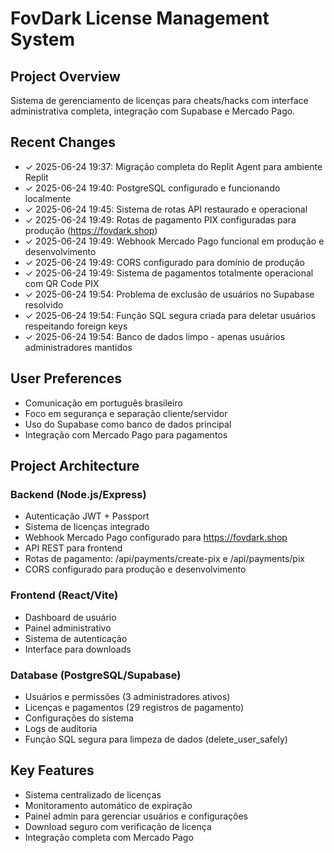 # FovDark License Management System

## Project Overview
Sistema de gerenciamento de licenças para cheats/hacks com interface administrativa completa, integração com Supabase e Mercado Pago.

## Recent Changes
- ✓ 2025-06-24 19:37: Migração completa do Replit Agent para ambiente Replit
- ✓ 2025-06-24 19:40: PostgreSQL configurado e funcionando localmente
- ✓ 2025-06-24 19:45: Sistema de rotas API restaurado e operacional
- ✓ 2025-06-24 19:49: Rotas de pagamento PIX configuradas para produção (https://fovdark.shop)
- ✓ 2025-06-24 19:49: Webhook Mercado Pago funcional em produção e desenvolvimento
- ✓ 2025-06-24 19:49: CORS configurado para domínio de produção
- ✓ 2025-06-24 19:49: Sistema de pagamentos totalmente operacional com QR Code PIX
- ✓ 2025-06-24 19:54: Problema de exclusão de usuários no Supabase resolvido
- ✓ 2025-06-24 19:54: Função SQL segura criada para deletar usuários respeitando foreign keys
- ✓ 2025-06-24 19:54: Banco de dados limpo - apenas usuários administradores mantidos

## User Preferences
- Comunicação em português brasileiro
- Foco em segurança e separação cliente/servidor
- Uso do Supabase como banco de dados principal
- Integração com Mercado Pago para pagamentos

## Project Architecture
### Backend (Node.js/Express)
- Autenticação JWT + Passport
- Sistema de licenças integrado
- Webhook Mercado Pago configurado para https://fovdark.shop
- API REST para frontend
- Rotas de pagamento: /api/payments/create-pix e /api/payments/pix
- CORS configurado para produção e desenvolvimento

### Frontend (React/Vite)
- Dashboard de usuário
- Painel administrativo
- Sistema de autenticação
- Interface para downloads

### Database (PostgreSQL/Supabase)
- Usuários e permissões (3 administradores ativos)
- Licenças e pagamentos (29 registros de pagamento)
- Configurações do sistema
- Logs de auditoria
- Função SQL segura para limpeza de dados (delete_user_safely)

## Key Features
- Sistema centralizado de licenças
- Monitoramento automático de expiração
- Painel admin para gerenciar usuários e configurações
- Download seguro com verificação de licença
- Integração completa com Mercado Pago